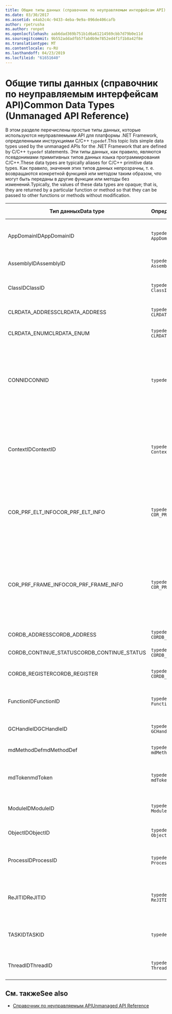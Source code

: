 ```yaml
---
title: Общие типы данных (справочник по неуправляемым интерфейсам API)
ms.date: 03/30/2017
ms.assetid: e4ab2c4c-9433-4eba-9e9a-096de406cafb
author: rpetrusha
ms.author: ronpet
ms.openlocfilehash: aab6dad369b751b1d6a61214569cbb7d79b0e11d
ms.sourcegitcommit: 9b552addadfb57fab0b9e7852ed4f1f1b8a42f8e
ms.translationtype: MT
ms.contentlocale: ru-RU
ms.lasthandoff: 04/23/2019
ms.locfileid: "61651640"
---
```

# <a name="common-data-types-unmanaged-api-reference"></a><span data-ttu-id="b7a86-102">Общие типы данных (справочник по неуправляемым интерфейсам API)</span><span class="sxs-lookup"><span data-stu-id="b7a86-102">Common Data Types (Unmanaged API Reference)</span></span>
<span data-ttu-id="b7a86-103">В этом разделе перечислены простые типы данных, которые используются неуправляемыми API для платформы .NET Framework, определенными инструкциями C/C++ `typedef`.</span><span class="sxs-lookup"><span data-stu-id="b7a86-103">This topic lists simple data types used by the unmanaged APIs for the .NET Framework that are defined by C/C++ `typedef` statements.</span></span> <span data-ttu-id="b7a86-104">Эти типы данных, как правило, являются псевдонимами примитивных типов данных языка программирования C/C++.</span><span class="sxs-lookup"><span data-stu-id="b7a86-104">These data types are typically aliases for C/C++ primitive data types.</span></span> <span data-ttu-id="b7a86-105">Как правило, значения этих типов данных непрозрачны, т. е. возвращаются конкретной функцией или методом таким образом, что могут быть переданы в другие функции или методы без изменений.</span><span class="sxs-lookup"><span data-stu-id="b7a86-105">Typically, the values of these data types are opaque; that is, they are returned by a particular function or method so that they can be passed to other functions or methods without modification.</span></span>  
  
|<span data-ttu-id="b7a86-106">Тип данных</span><span class="sxs-lookup"><span data-stu-id="b7a86-106">Data type</span></span>|<span data-ttu-id="b7a86-107">Определение</span><span class="sxs-lookup"><span data-stu-id="b7a86-107">Definition</span></span>|<span data-ttu-id="b7a86-108">Определен в</span><span class="sxs-lookup"><span data-stu-id="b7a86-108">Defined in</span></span>|<span data-ttu-id="b7a86-109">Описание</span><span class="sxs-lookup"><span data-stu-id="b7a86-109">Description</span></span>|  
|---------------|----------------|----------------|-----------------|  
|<span data-ttu-id="b7a86-110">AppDomainID</span><span class="sxs-lookup"><span data-stu-id="b7a86-110">AppDomainID</span></span>|`typedef UINT_PTR AppDomainID;`|<span data-ttu-id="b7a86-111">corprof.h</span><span class="sxs-lookup"><span data-stu-id="b7a86-111">corprof.h</span></span>|<span data-ttu-id="b7a86-112">Идентификатор домена приложения.</span><span class="sxs-lookup"><span data-stu-id="b7a86-112">The identifier of an application domain.</span></span>|  
|<span data-ttu-id="b7a86-113">AssemblyID</span><span class="sxs-lookup"><span data-stu-id="b7a86-113">AssemblyID</span></span>|`typedef UINT_PTR AssemblyID;`|<span data-ttu-id="b7a86-114">corprof.h</span><span class="sxs-lookup"><span data-stu-id="b7a86-114">corprof.h</span></span>|<span data-ttu-id="b7a86-115">Идентификатор сборки.</span><span class="sxs-lookup"><span data-stu-id="b7a86-115">The identifier of an assembly.</span></span>|  
|<span data-ttu-id="b7a86-116">ClassID</span><span class="sxs-lookup"><span data-stu-id="b7a86-116">ClassID</span></span>|`typedef UINT_PTR ClassID;`|<span data-ttu-id="b7a86-117">corprof.h</span><span class="sxs-lookup"><span data-stu-id="b7a86-117">corprof.h</span></span>|<span data-ttu-id="b7a86-118">Идентификатор управляемого класса.</span><span class="sxs-lookup"><span data-stu-id="b7a86-118">The identifier of a managed class.</span></span>|  
|<span data-ttu-id="b7a86-119">CLRDATA_ADDRESS</span><span class="sxs-lookup"><span data-stu-id="b7a86-119">CLRDATA_ADDRESS</span></span>|`typedef ULONG64 CLRDATA_ADDRESS;`|<span data-ttu-id="b7a86-120">clrdata.h</span><span class="sxs-lookup"><span data-stu-id="b7a86-120">clrdata.h</span></span>|<span data-ttu-id="b7a86-121">Адрес памяти 64-разрядной.</span><span class="sxs-lookup"><span data-stu-id="b7a86-121">A 64-bit memory address.</span></span>|
|<span data-ttu-id="b7a86-122">CLRDATA_ENUM</span><span class="sxs-lookup"><span data-stu-id="b7a86-122">CLRDATA_ENUM</span></span>|`typedef ULONG64 CLRDATA_ADDRESS;`|<span data-ttu-id="b7a86-123">Недоступно</span><span class="sxs-lookup"><span data-stu-id="b7a86-123">Not Available</span></span>|<span data-ttu-id="b7a86-124">Адрес памяти 64-разрядной.</span><span class="sxs-lookup"><span data-stu-id="b7a86-124">A 64-bit memory address.</span></span>|
|<span data-ttu-id="b7a86-125">CONNID</span><span class="sxs-lookup"><span data-stu-id="b7a86-125">CONNID</span></span>|`typedef DWORD CONNID;`|<span data-ttu-id="b7a86-126">cordebug.h, mscoree.h</span><span class="sxs-lookup"><span data-stu-id="b7a86-126">cordebug.h, mscoree.h</span></span>|<span data-ttu-id="b7a86-127">Идентификатор подключения для потока, подключенного к экземпляру Microsoft SQL Server.</span><span class="sxs-lookup"><span data-stu-id="b7a86-127">The connection identifier for a thread that is connected to an instance of Microsoft SQL Server.</span></span>|  
|<span data-ttu-id="b7a86-128">ContextID</span><span class="sxs-lookup"><span data-stu-id="b7a86-128">ContextID</span></span>|`typedef UINT_PTR ContextID;`|<span data-ttu-id="b7a86-129">corprof.h</span><span class="sxs-lookup"><span data-stu-id="b7a86-129">corprof.h</span></span>|<span data-ttu-id="b7a86-130">Идентификатор контекста, связанного с определенным управляемым потоком.</span><span class="sxs-lookup"><span data-stu-id="b7a86-130">The identifier of the context associated with a particular managed thread.</span></span>|  
|<span data-ttu-id="b7a86-131">COR_PRF_ELT_INFO</span><span class="sxs-lookup"><span data-stu-id="b7a86-131">COR_PRF_ELT_INFO</span></span>|`typedef UINT_PTR COR_PRF_ELT_INFO;`|<span data-ttu-id="b7a86-132">corprof.h</span><span class="sxs-lookup"><span data-stu-id="b7a86-132">corprof.h</span></span>|<span data-ttu-id="b7a86-133">Непрозрачный дескриптор, представляющий сведения об определенном кадре стека.</span><span class="sxs-lookup"><span data-stu-id="b7a86-133">An opaque handle that represents information about a particular stack frame.</span></span>|  
|<span data-ttu-id="b7a86-134">COR_PRF_FRAME_INFO</span><span class="sxs-lookup"><span data-stu-id="b7a86-134">COR_PRF_FRAME_INFO</span></span>|`typedef UINT_PTR COR_PRF_FRAME_INFO;`|<span data-ttu-id="b7a86-135">corprof.h</span><span class="sxs-lookup"><span data-stu-id="b7a86-135">corprof.h</span></span>|<span data-ttu-id="b7a86-136">Непрозрачный дескриптор, который указывает на кадр стека.</span><span class="sxs-lookup"><span data-stu-id="b7a86-136">An opaque handle that points to a stack frame.</span></span> <span data-ttu-id="b7a86-137">Допускается только при обратном вызове, к которому он передается.</span><span class="sxs-lookup"><span data-stu-id="b7a86-137">It is valid only during the callback to which it is passed.</span></span>|  
|<span data-ttu-id="b7a86-138">CORDB_ADDRESS</span><span class="sxs-lookup"><span data-stu-id="b7a86-138">CORDB_ADDRESS</span></span>|`typedef ULONG64 CORDB_ADDRESS;`|<span data-ttu-id="b7a86-139">cordebug.h</span><span class="sxs-lookup"><span data-stu-id="b7a86-139">cordebug.h</span></span>|<span data-ttu-id="b7a86-140">Адрес в памяти.</span><span class="sxs-lookup"><span data-stu-id="b7a86-140">An address in memory.</span></span>|  
|<span data-ttu-id="b7a86-141">CORDB_CONTINUE_STATUS</span><span class="sxs-lookup"><span data-stu-id="b7a86-141">CORDB_CONTINUE_STATUS</span></span>|`typedef DWORD CORDB_CONTINUE_STATUS;`|<span data-ttu-id="b7a86-142">cordebug.h</span><span class="sxs-lookup"><span data-stu-id="b7a86-142">cordebug.h</span></span>|<span data-ttu-id="b7a86-143">Состояние продолжения.</span><span class="sxs-lookup"><span data-stu-id="b7a86-143">The continuation status.</span></span>|  
|<span data-ttu-id="b7a86-144">CORDB_REGISTER</span><span class="sxs-lookup"><span data-stu-id="b7a86-144">CORDB_REGISTER</span></span>|`typedef ULONG64 CORDB_REGISTER;`|<span data-ttu-id="b7a86-145">cordebug.h</span><span class="sxs-lookup"><span data-stu-id="b7a86-145">cordebug.h</span></span>|<span data-ttu-id="b7a86-146">Значение регистра ЦП.</span><span class="sxs-lookup"><span data-stu-id="b7a86-146">The value of a CPU register.</span></span>|
|<span data-ttu-id="b7a86-147">FunctionID</span><span class="sxs-lookup"><span data-stu-id="b7a86-147">FunctionID</span></span>|`typedef UINT_PTR FunctionID;`|<span data-ttu-id="b7a86-148">corprof.h</span><span class="sxs-lookup"><span data-stu-id="b7a86-148">corprof.h</span></span>|<span data-ttu-id="b7a86-149">Идентификатор функции или метода.</span><span class="sxs-lookup"><span data-stu-id="b7a86-149">The identifier of a function or method.</span></span>|  
|<span data-ttu-id="b7a86-150">GCHandleID</span><span class="sxs-lookup"><span data-stu-id="b7a86-150">GCHandleID</span></span>|`typedef UINT_PTR GCHandleID;`|<span data-ttu-id="b7a86-151">corprof.h</span><span class="sxs-lookup"><span data-stu-id="b7a86-151">corprof.h</span></span>|<span data-ttu-id="b7a86-152">Обработчик сборки мусора.</span><span class="sxs-lookup"><span data-stu-id="b7a86-152">A garbage collection handle.</span></span>|  
|<span data-ttu-id="b7a86-153">mdMethodDef</span><span class="sxs-lookup"><span data-stu-id="b7a86-153">mdMethodDef</span></span>|`typedef mdToken mdMethodDef;`|<span data-ttu-id="b7a86-154">cordebug.h</span><span class="sxs-lookup"><span data-stu-id="b7a86-154">cordebug.h</span></span>|<span data-ttu-id="b7a86-155">Определение маркер метода.</span><span class="sxs-lookup"><span data-stu-id="b7a86-155">A method definition token.</span></span>|
|<span data-ttu-id="b7a86-156">mdToken</span><span class="sxs-lookup"><span data-stu-id="b7a86-156">mdToken</span></span>|`typedef UINT32 mdToken;`|<span data-ttu-id="b7a86-157">corprof.h</span><span class="sxs-lookup"><span data-stu-id="b7a86-157">corprof.h</span></span>|<span data-ttu-id="b7a86-158">Токен метаданных (строка в таблице метаданных).</span><span class="sxs-lookup"><span data-stu-id="b7a86-158">A metadata token (a row in a metadata table).</span></span>|  
|<span data-ttu-id="b7a86-159">ModuleID</span><span class="sxs-lookup"><span data-stu-id="b7a86-159">ModuleID</span></span>|`typedef UINT_PTR ModuleID;`|<span data-ttu-id="b7a86-160">corprof.h</span><span class="sxs-lookup"><span data-stu-id="b7a86-160">corprof.h</span></span>|<span data-ttu-id="b7a86-161">Идентификатор модуля сборки.</span><span class="sxs-lookup"><span data-stu-id="b7a86-161">The identifier of an assembly module.</span></span>|  
|<span data-ttu-id="b7a86-162">ObjectID</span><span class="sxs-lookup"><span data-stu-id="b7a86-162">ObjectID</span></span>|`typedef UINT_PTR ObjectID;`|<span data-ttu-id="b7a86-163">corprof.h</span><span class="sxs-lookup"><span data-stu-id="b7a86-163">corprof.h</span></span>|<span data-ttu-id="b7a86-164">Идентификатор объекта.</span><span class="sxs-lookup"><span data-stu-id="b7a86-164">The identifier of an object.</span></span>|  
|<span data-ttu-id="b7a86-165">ProcessID</span><span class="sxs-lookup"><span data-stu-id="b7a86-165">ProcessID</span></span>|`typedef UINT_PTR ProcessID;`|<span data-ttu-id="b7a86-166">corprof.h</span><span class="sxs-lookup"><span data-stu-id="b7a86-166">corprof.h</span></span>|<span data-ttu-id="b7a86-167">Идентификатор управляемого процесса.</span><span class="sxs-lookup"><span data-stu-id="b7a86-167">The identifier of a managed process.</span></span>|  
|<span data-ttu-id="b7a86-168">ReJITID</span><span class="sxs-lookup"><span data-stu-id="b7a86-168">ReJITID</span></span>|`typedef UINT_PTR ReJITID;`|<span data-ttu-id="b7a86-169">corprof.h</span><span class="sxs-lookup"><span data-stu-id="b7a86-169">corprof.h</span></span>|<span data-ttu-id="b7a86-170">Идентификатор функции, откомпилированной по требованию.</span><span class="sxs-lookup"><span data-stu-id="b7a86-170">The identifier of a jitted function.</span></span>|  
|<span data-ttu-id="b7a86-171">TASKID</span><span class="sxs-lookup"><span data-stu-id="b7a86-171">TASKID</span></span>|`typedef UINT64 TASKID;`|<span data-ttu-id="b7a86-172">cordebug.h, mscoree.h</span><span class="sxs-lookup"><span data-stu-id="b7a86-172">cordebug.h, mscoree.h</span></span>|<span data-ttu-id="b7a86-173">Идентификатор [ICLRTask](../../../docs/framework/unmanaged-api/hosting/iclrtask-interface.md) экземпляра.</span><span class="sxs-lookup"><span data-stu-id="b7a86-173">The identifier of an [ICLRTask](../../../docs/framework/unmanaged-api/hosting/iclrtask-interface.md) instance.</span></span>|  
|<span data-ttu-id="b7a86-174">ThreadID</span><span class="sxs-lookup"><span data-stu-id="b7a86-174">ThreadID</span></span>|`typedef UINT_PTR ThreadID;`|<span data-ttu-id="b7a86-175">corprof.h</span><span class="sxs-lookup"><span data-stu-id="b7a86-175">corprof.h</span></span>|<span data-ttu-id="b7a86-176">Идентификатор управляемого потока.</span><span class="sxs-lookup"><span data-stu-id="b7a86-176">The identifier of a managed thread.</span></span>|  
  
## <a name="see-also"></a><span data-ttu-id="b7a86-177">См. также</span><span class="sxs-lookup"><span data-stu-id="b7a86-177">See also</span></span>

- [<span data-ttu-id="b7a86-178">Справочник по неуправляемым API</span><span class="sxs-lookup"><span data-stu-id="b7a86-178">Unmanaged API Reference</span></span>](../../../docs/framework/unmanaged-api/index.md)
